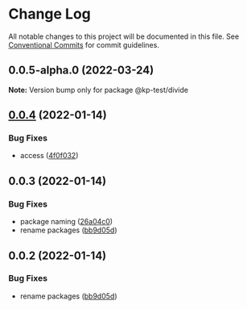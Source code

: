 # Change Log

All notable changes to this project will be documented in this file.
See [Conventional Commits](https://conventionalcommits.org) for commit guidelines.

## 0.0.5-alpha.0 (2022-03-24)

**Note:** Version bump only for package @kp-test/divide





## [0.0.4](https://github.com/kevinpagtakhan/calculator-js/compare/@kp-test/divide@0.0.3...@kp-test/divide@0.0.4) (2022-01-14)


### Bug Fixes

* access ([4f0f032](https://github.com/kevinpagtakhan/calculator-js/commit/4f0f0327f105f5c206b32ca1d9b15ee542fd927e))





## 0.0.3 (2022-01-14)


### Bug Fixes

* package naming ([26a04c0](https://github.com/kevinpagtakhan/calculator-js/commit/26a04c0df308ac546c9c1c65702cdb1503d87856))
* rename packages ([bb9d05d](https://github.com/kevinpagtakhan/calculator-js/commit/bb9d05d8e9c56bc35e32819ae9f934a56f1602c7))





## 0.0.2 (2022-01-14)


### Bug Fixes

* rename packages ([bb9d05d](https://github.com/kevinpagtakhan/calculator-js/commit/bb9d05d8e9c56bc35e32819ae9f934a56f1602c7))
